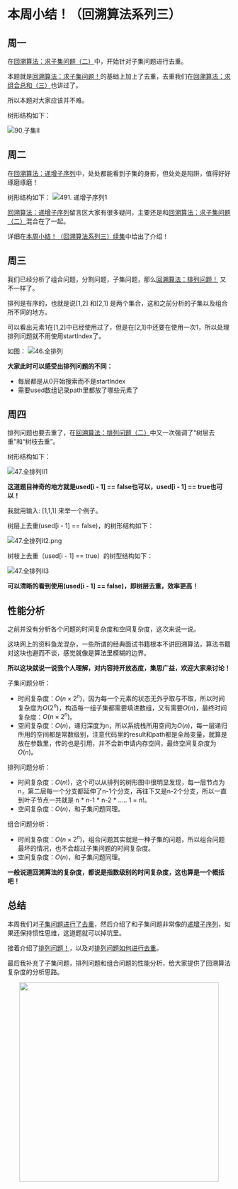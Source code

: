 

# 本周小结！（回溯算法系列三）

## 周一

在[回溯算法：求子集问题（二）](https://programmercarl.com/0090.子集II.html)中，开始针对子集问题进行去重。

本题就是[回溯算法：求子集问题！](https://programmercarl.com/0078.子集.html)的基础上加上了去重，去重我们在[回溯算法：求组合总和（三）](https://programmercarl.com/0040.组合总和II.html)也讲过了。

所以本题对大家应该并不难。

树形结构如下：

![90.子集II](https://img-blog.csdnimg.cn/2020111217110449.png)

## 周二

在[回溯算法：递增子序列](https://programmercarl.com/0491.递增子序列.html)中，处处都能看到子集的身影，但处处是陷阱，值得好好琢磨琢磨！

树形结构如下：
![491. 递增子序列1](https://img-blog.csdnimg.cn/20201112170832333.png)

[回溯算法：递增子序列](https://programmercarl.com/0491.递增子序列.html)留言区大家有很多疑问，主要还是和[回溯算法：求子集问题（二）](https://programmercarl.com/0090.子集II.html)混合在了一起。

详细在[本周小结！（回溯算法系列三）续集](https://mp.weixin.qq.com/s/kSMGHc_YpsqL2j-jb_E_Ag)中给出了介绍！

## 周三

我们已经分析了组合问题，分割问题，子集问题，那么[回溯算法：排列问题！](https://programmercarl.com/0046.全排列.html) 又不一样了。

排列是有序的，也就是说[1,2] 和[2,1] 是两个集合，这和之前分析的子集以及组合所不同的地方。

可以看出元素1在[1,2]中已经使用过了，但是在[2,1]中还要在使用一次1，所以处理排列问题就不用使用startIndex了。

如图：
![46.全排列](https://img-blog.csdnimg.cn/20201112170304979.png)

**大家此时可以感受出排列问题的不同：**

* 每层都是从0开始搜索而不是startIndex
* 需要used数组记录path里都放了哪些元素了

## 周四

排列问题也要去重了，在[回溯算法：排列问题（二）](https://programmercarl.com/0047.全排列II.html)中又一次强调了“树层去重”和“树枝去重”。

树形结构如下：

![47.全排列II1](https://img-blog.csdnimg.cn/20201112171930470.png)

**这道题目神奇的地方就是used[i - 1] == false也可以，used[i - 1] == true也可以！**

我就用输入: [1,1,1] 来举一个例子。

树层上去重(used[i - 1] == false)，的树形结构如下：

![47.全排列II2.png](https://img-blog.csdnimg.cn/20201112172230434.png)

树枝上去重（used[i - 1] == true）的树型结构如下：

![47.全排列II3](https://img-blog.csdnimg.cn/20201112172327967.png)

**可以清晰的看到使用(used[i - 1] == false)，即树层去重，效率更高！**

## 性能分析

之前并没有分析各个问题的时间复杂度和空间复杂度，这次来说一说。

这块网上的资料鱼龙混杂，一些所谓的经典面试书籍根本不讲回溯算法，算法书籍对这块也避而不谈，感觉就像是算法里模糊的边界。

**所以这块就说一说我个人理解，对内容持开放态度，集思广益，欢迎大家来讨论！**

子集问题分析：
* 时间复杂度：$O(n × 2^n)$，因为每一个元素的状态无外乎取与不取，所以时间复杂度为$O(2^n)$，构造每一组子集都需要填进数组，又有需要$O(n)$，最终时间复杂度：$O(n × 2^n)$。
* 空间复杂度：$O(n)$，递归深度为n，所以系统栈所用空间为$O(n)$，每一层递归所用的空间都是常数级别，注意代码里的result和path都是全局变量，就算是放在参数里，传的也是引用，并不会新申请内存空间，最终空间复杂度为$O(n)$。

排列问题分析：
* 时间复杂度：$O(n!)$，这个可以从排列的树形图中很明显发现，每一层节点为n，第二层每一个分支都延伸了n-1个分支，再往下又是n-2个分支，所以一直到叶子节点一共就是 n * n-1 * n-2 * ..... 1 = n!。
* 空间复杂度：$O(n)$，和子集问题同理。

组合问题分析：
* 时间复杂度：$O(n × 2^n)$，组合问题其实就是一种子集的问题，所以组合问题最坏的情况，也不会超过子集问题的时间复杂度。
* 空间复杂度：$O(n)$，和子集问题同理。

**一般说道回溯算法的复杂度，都说是指数级别的时间复杂度，这也算是一个概括吧！**

## 总结

本周我们对[子集问题进行了去重](https://programmercarl.com/0090.子集II.html)，然后介绍了和子集问题非常像的[递增子序列](https://programmercarl.com/0491.递增子序列.html)，如果还保持惯性思维，这道题就可以掉坑里。

接着介绍了[排列问题！](https://programmercarl.com/0046.全排列.html)，以及对[排列问题如何进行去重](https://programmercarl.com/0047.全排列II.html)。

最后我补充了子集问题，排列问题和组合问题的性能分析，给大家提供了回溯算法复杂度的分析思路。



<div align="center"><img src=https://code-thinking.cdn.bcebos.com/pics/01二维码.jpg width=450> </img></div>

